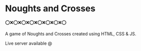 # Noughts and Crosses
⭕❌⭕❌⭕❌⭕❌⭕❌⭕❌⭕❌⭕

A game of Noughts and Crosses created using HTML, CSS &amp; JS.

Live server available @

<insert>
